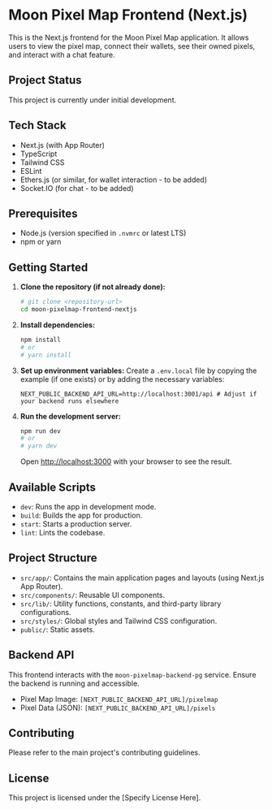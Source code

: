 # Moon Pixel Map Frontend (Next.js)

This is the Next.js frontend for the Moon Pixel Map application. It allows users to view the pixel map, connect their wallets, see their owned pixels, and interact with a chat feature.

## Project Status

This project is currently under initial development.

## Tech Stack

*   Next.js (with App Router)
*   TypeScript
*   Tailwind CSS
*   ESLint
*   Ethers.js (or similar, for wallet interaction - to be added)
*   Socket.IO (for chat - to be added)

## Prerequisites

*   Node.js (version specified in `.nvmrc` or latest LTS)
*   npm or yarn

## Getting Started

1.  **Clone the repository (if not already done):**
    ```bash
    # git clone <repository-url>
    cd moon-pixelmap-frontend-nextjs
    ```

2.  **Install dependencies:**
    ```bash
    npm install
    # or
    # yarn install
    ```

3.  **Set up environment variables:**
    Create a `.env.local` file by copying the example (if one exists) or by adding the necessary variables:
    ```env
    NEXT_PUBLIC_BACKEND_API_URL=http://localhost:3001/api # Adjust if your backend runs elsewhere
    ```

4.  **Run the development server:**
    ```bash
    npm run dev
    # or
    # yarn dev
    ```
    Open [http://localhost:3000](http://localhost:3000) with your browser to see the result.

## Available Scripts

*   `dev`: Runs the app in development mode.
*   `build`: Builds the app for production.
*   `start`: Starts a production server.
*   `lint`: Lints the codebase.

## Project Structure

*   `src/app/`: Contains the main application pages and layouts (using Next.js App Router).
*   `src/components/`: Reusable UI components.
*   `src/lib/`: Utility functions, constants, and third-party library configurations.
*   `src/styles/`: Global styles and Tailwind CSS configuration.
*   `public/`: Static assets.

## Backend API

This frontend interacts with the `moon-pixelmap-backend-pg` service. Ensure the backend is running and accessible.

*   Pixel Map Image: `[NEXT_PUBLIC_BACKEND_API_URL]/pixelmap`
*   Pixel Data (JSON): `[NEXT_PUBLIC_BACKEND_API_URL]/pixels`

## Contributing

Please refer to the main project's contributing guidelines.

## License

This project is licensed under the [Specify License Here].
